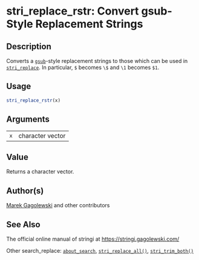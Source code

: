 # stri_replace_rstr: Convert gsub-Style Replacement Strings

## Description

Converts a [`gsub`](https://stat.ethz.ch/R-manual/R-devel/library/base/help/gsub.html)-style replacement strings to those which can be used in [`stri_replace`](stri_replace.md). In particular, `$` becomes `\$` and `\1` becomes `$1`.

## Usage

``` r
stri_replace_rstr(x)
```

## Arguments

|     |                  |
|-----|------------------|
| `x` | character vector |

## Value

Returns a character vector.

## Author(s)

[Marek Gagolewski](https://www.gagolewski.com/) and other contributors

## See Also

The official online manual of <span class="pkg">stringi</span> at <https://stringi.gagolewski.com/>

Other search_replace: [`about_search`](about_search.md), [`stri_replace_all()`](stri_replace.md), [`stri_trim_both()`](stri_trim.md)

